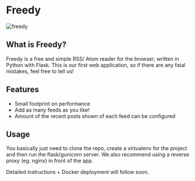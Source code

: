 # Freedy

![freedy](https://i.imgur.com/NPiCGPR.jpg)

## What is Freedy?
Freedy is a free and simple RSS/ Atom reader for the browser, written in Python with Flask. This is our first web application, so if there are any fatal mistakes, feel free to tell us!

## Features
- Small footprint on performance
- Add as many feeds as you like!
- Amount of the recent posts shown of each feed can be configured

## Usage
You basically just need to clone the repo, create a virtualenv for the project and then run the flask/gunicorn server. We also recommend using a reverse proxy (eg. nginx) in front of the app.

Detailed instructions + Docker deployment will follow soon.


